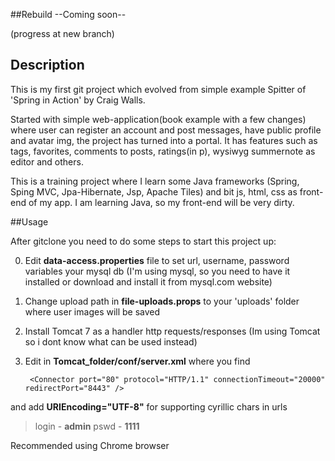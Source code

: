 ##Rebuild
--Coming soon--

(progress at new branch)

## Description

This is my first git project which evolved from simple example Spitter of 'Spring in Action' by Craig Walls.

Started with simple web-application(book example with a few changes) where user can register an account and post messages,
have public profile and avatar img, the project has turned into a portal. It has features such as tags, favorites,
comments to posts, ratings(in p), wysiwyg summernote as editor and others.

This is a training project where I learn some Java frameworks (Spring, Sping MVC, Jpa-Hibernate, Jsp, Apache Tiles) 
and bit js, html, css as front-end of my app. I am learning Java, so my front-end will be very dirty.

##Usage

After gitclone you need to do some steps to start this project up:

0. Edit **data-access.properties** file to set url, username, password variables your mysql db (I'm using mysql, so you need to have it installed or download and install it from mysql.com website)

0. Change upload path in **file-uploads.props** to your 'uploads' folder where user images will be saved 

0. Install Tomcat 7 as a handler http requests/responses (Im using Tomcat so i dont know what can be used instead)

0. Edit in **Tomcat_folder/conf/server.xml** where you find 
    					
    	<Connector port="80" protocol="HTTP/1.1" connectionTimeout="20000" redirectPort="8443" /> 

and add **URIEncoding="UTF-8"** for supporting cyrillic chars in urls
			
>login - **admin**
>pswd - **1111**
		
Recommended using Chrome browser
